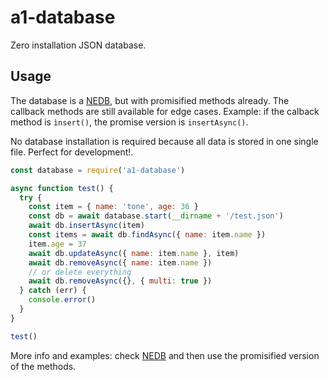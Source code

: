 # a1-database

Zero installation JSON database.

## Usage

The database is a [NEDB](https://www.npmjs.com/package/node), but with promisified methods already. The callback methods are still available for edge cases. Example: if the calback method is `ìnsert()`, the promise version is `insertAsync()`.

No database installation is required because all data is stored in one single file. Perfect for development!.

```javascript
const database = require('a1-database')

async function test() {
  try {
    const item = { name: 'tone', age: 36 }
    const db = await database.start(__dirname + '/test.json')
    await db.insertAsync(item)
    const items = await db.findAsync({ name: item.name })
    item.age = 37
    await db.updateAsync({ name: item.name }, item)
    await db.removeAsync({ name: item.name })
    // or delete everything
    await db.removeAsync({}, { multi: true })
  } catch (err) {
    console.error()
  }
}

test()
```

More info and examples: check [NEDB](https://www.npmjs.com/package/node) and then use the promisified version of the methods.
